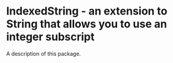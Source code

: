 # IndexedString - an extension to String that allows you to use an integer subscript 

A description of this package.
